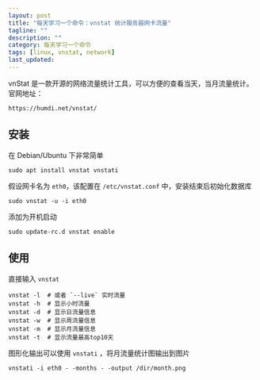```yaml
---
layout: post
title: "每天学习一个命令：vnstat 统计服务器网卡流量"
tagline: ""
description: ""
category: 每天学习一个命令
tags: [linux, vnstat, network]
last_updated: 
---
```


vnStat 是一款开源的网络流量统计工具，可以方便的查看当天，当月流量统计。官网地址：

    https://humdi.net/vnstat/

## 安装
在 Debian/Ubuntu 下非常简单

    sudo apt install vnstat vnstati

假设网卡名为 `eth0`，该配置在 `/etc/vnstat.conf` 中，安装结束后初始化数据库

    sudo vnstat -u -i eth0

添加为开机启动

    sudo update-rc.d vnstat enable

## 使用
直接输入 `vnstat`

    vnstat -l  # 或者 `--live` 实时流量
    vnstat -h  # 显示小时流量
    vnstat -d  # 显示日流量信息
    vnstat -w  # 显示周流量信息
    vnstat -m  # 显示月流量信息
    vnstat -t  # 显示流量最高top10天

图形化输出可以使用 `vnstati` ，将月流量统计图输出到图片

    vnstati -i eth0 - -months - -output /dir/month.png


